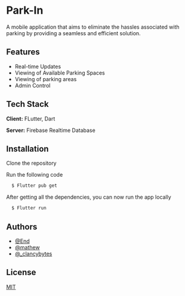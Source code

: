 
# Park-In 

A mobile application that aims to eliminate the hassles associated with parking by providing a seamless and efficient solution.

## Features

- Real-time Updates
- Viewing of Available Parking Spaces
- Viewing of parking areas
- Admin Control


## Tech Stack

**Client:** FLutter, Dart

**Server:** Firebase Realtime Database


## Installation

Clone the repository

Run the following code
```bash
  $ Flutter pub get
```
After getting all the dependencies, you can now run the app locally
```bash
  $ Flutter run
``` 
## Authors

- [@End](https://github.com/MNJDen)
- [@mathew](https://github.com/mathewwww)
- [@_clancybytes](https://github.com/DominicAEsperida)
## License

[MIT](https://choosealicense.com/licenses/mit/)

